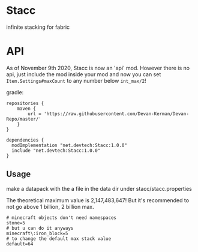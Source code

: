 # Stacc
infinite stacking for fabric

# API
As of November 9th 2020, Stacc is now an 'api' mod. However there is no api, just include the mod inside your mod and now you can set `Item.Settings#maxCount` to any number below `int_max/2`!

gradle:
```
repositories {
	maven {
		url = 'https://raw.githubusercontent.com/Devan-Kerman/Devan-Repo/master/'
	}
}

dependencies {
  modImplementation "net.devtech:Stacc:1.0.0"
  include "net.devtech:Stacc:1.0.0"
}
```

## Usage
make a datapack with the a file in the data dir under
stacc/stacc.properties

The theoretical maximum value is 2,147,483,647! But it's recommended to not go above 1 billion, 2 billion max.
```properties
# minecraft objects don't need namespaces
stone=5
# but u can do it anyways
minecraft\:iron_block=5
# to change the default max stack value
default=64
```
